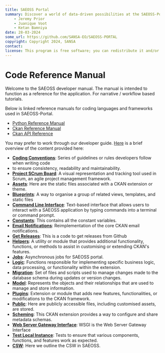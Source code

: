```yaml
---
title: SAEOSS Portal
summary: Discover a world of data-driven possibilities at the SAEOSS-Portal, where information converges to empower data sharing and decision-making.
    - Jeremy Prior
    - Juanique Voot
    - Ketan Bamniya
date: 28-03-2024
some_url: https://github.com/SANSA-EO/SAEOSS-PORTAL
copyright: Copyright 2024, SANSA
contact:
license: This program is free software; you can redistribute it and/or modify it under the terms of the GNU Affero General Public License as published by the Free Software Foundation; either version 3 of the License, or (at your option) any later version.
---
```


# Code Reference Manual

Welcome to the SAEOSS developer manual. The manual is intended to function as a reference for the application. 
For narrative / workflow based tutorials.

Below is linked reference manuals for coding languages and frameworks used in SAEOSS-Portal.

* [Python Reference Manual](https://docs.python.org/3/reference/index.html)
* [Ckan Reference Manual](https://docs.ckan.org/en/2.9/user-guide.html)
* [Ckan API Reference](https://docs.ckan.org/en/2.10/api/index.html)

You may prefer to work through our developer guide. [Here](../guide/index.md) is a brief 
overview of the content provided here:


* **[Coding Conventions](./coding-conventions.md)**: Series of guidelines or rules developers follow when writing code 
* to ensure consistency, readability and maintainability.
* **[Project SCrum Board](./project-scrum-board.md)**: A visual representation and tracking tool used in Scrum, an 
agile project management framework.
* **[Assets](./assets.md)**: Here are the static files associated with a CKAN extension or theme.
* **[Blueprints](./blueprints.md)**: A way to organise a group of related views, templates, and static files
* **[Command Line Interface](./cli.md)**: Text-based interface that allows users to interact with a SAEOSS application 
by typing commands into a terminal or command prompt.  
* **[Constants](./constants.md)**: This contains all the constant variables.
* **[Email Notifications](./email-notification.md)**: Reimplementation of the core CKAN email notifications.
* **[Get Releases](./get-releases.md)**: This is a code to get releases from Github
* **[Helpers](./helpers.md)**: A utility or module that provides additional functionality, functions, or methods 
to assist in customising or extending CKAN's features.
* **[Jobs](./jobs.md)**: Asynchronous jobs for SAEOSS portal.
* **[Logic](./logic.md)**: Functions responsible for implementing specific business logic, data processing, or 
functionality within the extension.
* **[Migration](./migration.md)**: Set of files and scripts used to manage changes made to the database schema during 
updates or version changes.
* **[Model](./model.md)**: Represents the objects and their relationships that are used to manage and store information.
* **[Plugins](./plugins.md)**: Extension or module that adds new features, functionalities, or modifications to the CKAN 
framework.
* **[Public](./public.md)**: Here are publicly accessible files, including customised assets, are stored.
* **[Scheming](./scheming.md)**: This CKAN extension provides a way to configure and share metadata schemas. 
* **[Web Server Gateway Interface](./wsgi.md)**: WSGI is the Web Server Gateway Interface
* **[Test Local Instance](./test_local.md)**: Tests to ensure that various components, functions, and features work as 
expected.
* **[CSW](./csw.md)**: Here we outline the CSW in SAEOSS.
